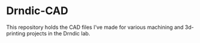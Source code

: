# Drndic-CAD
This repository holds the CAD files I've made for various machining and 3d-printing projects in the Drndic lab.
